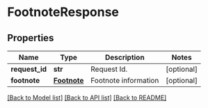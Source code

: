 # FootnoteResponse

## Properties
Name | Type | Description | Notes
------------ | ------------- | ------------- | -------------
**request_id** | **str** | Request Id. | [optional] 
**footnote** | [**Footnote**](Footnote.md) | Footnote information | [optional] 

[[Back to Model list]](../README.md#documentation-for-models) [[Back to API list]](../README.md#documentation-for-api-endpoints) [[Back to README]](../README.md)


